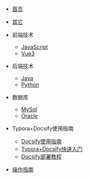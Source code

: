 * [首页](README)

* [其它](其他/README)

* 前端技术
     * [JavaScript](前端技术/JavaScript)
     * [Vue3](前端技术/Vue3)

* 后端技术
     * [Java](后端技术/Java)
     * [Python](后端技术/Python)

* 数据库
     * [MySql](数据库/MySql)
     * [Oracle](数据库/Oracle)

* Typora+Docsify使用指南
     * [Docsify使用指南](Typora+Docsify/Docsify使用指南)
     * [Typora+Docsify快速入门](Typora+Docsify/Typora+Docsify快速入门)
     * [Docsify部署教程](Typora+Docsify/Docsify部署教程.md)

* [操作指南](guide.md)


